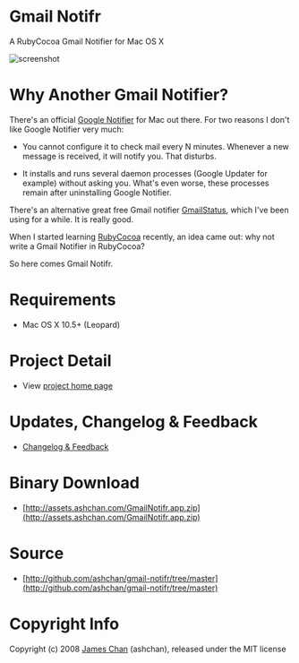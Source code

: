 # Gmail Notifr #

A RubyCocoa Gmail Notifier for Mac OS X

![screenshot](http://ashchan.github.com/gmail-notifr/gmail-notifr-screen.png)

# Why Another Gmail Notifier? #

There's an official [Google Notifier](http://toolbar.google.com/gmail-helper/notifier_mac.html) for Mac out there. For two reasons I don't like Google Notifier very much:

* You cannot configure it to check mail every N minutes. Whenever a new message is received, it will notify you. That disturbs.

* It installs and runs several daemon processes (Google Updater for example) without asking you. What's even worse, these processes remain after uninstalling Google Notifier.
	
There's an alternative great free Gmail notifier [GmailStatus](http://www.uebercoders.net/gms/), which I've been using for a while. It is really good.

When I started learning [RubyCocoa](http://rubycocoa.sourceforge.net/) recently, an idea came out: why not write a Gmail Notifier in RubyCocoa?

So here comes Gmail Notifr.

# Requirements #

* Mac OS X 10.5+ (Leopard)

# Project Detail #

* View [project home page](http://ashchan.com/projects/gmail-notifr)

# Updates, Changelog & Feedback

* [Changelog & Feedback](http://blog.ashchan.com/archive/2008/10/29/gmail-notifr-changelog/)

# Binary Download

* [http://assets.ashchan.com/GmailNotifr.app.zip](http://assets.ashchan.com/GmailNotifr.app.zip)

# Source #

* [http://github.com/ashchan/gmail-notifr/tree/master](http://github.com/ashchan/gmail-notifr/tree/master)

# Copyright Info #

Copyright (c) 2008 [James Chan](http://blog.ashchan.com) (ashchan), released under the MIT license